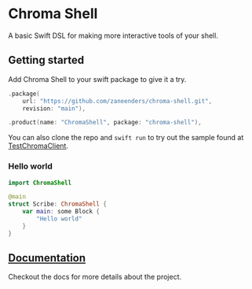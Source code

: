 # Chroma Shell

A basic Swift DSL for making more interactive tools of your shell.

## Getting started

Add Chroma Shell to your swift package to give it a try. 
```swift 
.package(
    url: "https://github.com/zaneenders/chroma-shell.git",
    revision: "main"),

.product(name: "ChromaShell", package: "chroma-shell"),
```

You can also clone the repo and `swift run` to try out the sample found at [TestChromaClient](Sources/TestChromaClient/TestChromaClient.swift).


### Hello world

```swift
import ChromaShell

@main
struct Scribe: ChromaShell {
    var main: some Block {
        "Hello world"
    }
}
```


## [Documentation](https://zaneenders.github.io/chroma-shell/documentation/chromashell/)

Checkout the docs for more details about the project.